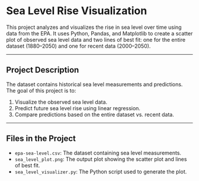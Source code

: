 # Sea Level Rise Visualization

This project analyzes and visualizes the rise in sea level over time using data from the EPA. It uses Python, Pandas, and Matplotlib to create a scatter plot of observed sea level data and two lines of best fit: one for the entire dataset (1880–2050) and one for recent data (2000–2050).

---

## **Project Description**
The dataset contains historical sea level measurements and predictions. The goal of this project is to:
1. Visualize the observed sea level data.
2. Predict future sea level rise using linear regression.
3. Compare predictions based on the entire dataset vs. recent data.

---

## **Files in the Project**
- `epa-sea-level.csv`: The dataset containing sea level measurements.
- `sea_level_plot.png`: The output plot showing the scatter plot and lines of best fit.
- `sea_level_visualizer.py`: The Python script used to generate the plot.
